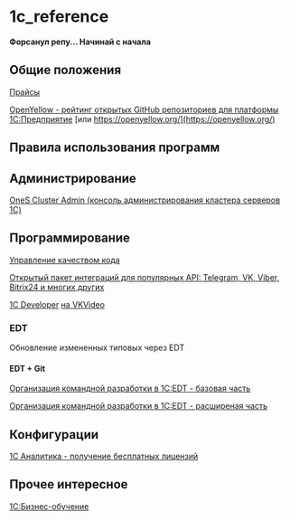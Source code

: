 # 1c_reference

**Форсанул репу... Начинай с начала**

## Общие положения

[Прайсы](https://1c.ru/rus/partners/pricelst.jsp)

[OpenYellow - рейтинг открытых GitHub репозиториев для платформы 1С:Предприятие](https://infostart.ru/1c/articles/2029643/)  [или https://openyellow.org/](https://openyellow.org/)


## Правила использования программ

## Администрирование
[OneS Cluster Admin (консоль администрирования кластера серверов 1С) ](https://infostart.ru/1c/tools/1489055/)

## Программирование
[Управление качеством кода](https://infostart.ru/1c/articles/1096770/)

[Открытый пакет интеграций для популярных API: Telegram, VK, Viber, Bitrix24 и многих других ](https://infostart.ru/1c/articles/2016164/)

[1C Developer](https://developer.1c.ru/applications/Console/welcome)  [на VKVideo](https://vkvideo.ru/@e1c_community/all/oldest)


### EDT


Обновление измененных типовых через EDT

#### EDT + Git
[Организация командной разработки в 1C:EDT - базовая часть](https://vkvideo.ru/video-198342647_456239182)

[Организация командной разработки в 1C:EDT - расширеная часть](https://vkvideo.ru/video-198342647_456239185)

## Конфигурации

[1С Аналитика - получение бесплатных лицензий](https://vkvideo.ru/video-198342647_456239029)

## Прочее интересное

[1С:Бизнес-обучение](https://its.1c.ru/personal/bizedu)
